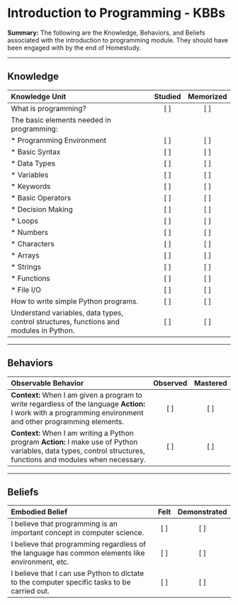 # Introduction to Programming - KBBs
**Summary:** The following are the Knowledge, Behaviors, and Beliefs associated with the introduction to programming module. They should have been engaged with by the end of Homestudy.



----------

## **Knowledge**


| Knowledge Unit   |      Studied      | Memorized |
|:-------------|:------------------:|:--------:|
| What is programming? | [ ] | [ ]  |
| The basic elements needed in programming: | | |
| * Programming Environment | [ ] | [ ]  |
| * Basic Syntax     | [ ] | [ ]  |
| * Data Types      | [ ] | [ ]  |
| * Variables      | [ ] | [ ]  |
| * Keywords | [ ] | [ ]  |
| * Basic Operators | [ ] | [ ]  |
| * Decision Making | [ ] | [ ]  |
| * Loops | [ ] | [ ]  |
| * Numbers | [ ] | [ ]  |
| * Characters | [ ] | [ ]  |
| * Arrays | [ ] | [ ]  |
| * Strings | [ ] | [ ]  |
| * Functions | [ ] | [ ]  |
| * File I/O | [ ] | [ ]  |
| How to write simple Python programs. | [ ] | [ ]  |
| Understand variables, data types, control structures, functions and modules in Python. | [ ] | [ ]  |



----------


## **Behaviors**


| Observable Behavior   |      Observed      | Mastered |
|:-------------|:------------------:|:--------:|
| **Context:** When I am given a program to write regardless of the language **Action:** I work with a programming environment and other programming elements. | [ ] | [ ]  |
| **Context:** When I am writing a Python program **Action:** I make use of Python variables, data types, control structures, functions and modules when necessary. |   [ ]   |   [ ]  |



----------


## **Beliefs**


| Embodied Belief   |      Felt      | Demonstrated |
|:-------------|:------------------:|:--------:|
| I believe that programming is an important concept in computer science. | [ ] | [ ]  |
| I believe that programming regardless of the language has common elements like environment, etc. | [ ] | [ ]  |
| I believe that I can use Python to dictate to the computer specific tasks to be carried out. | [ ] | [ ]  |




